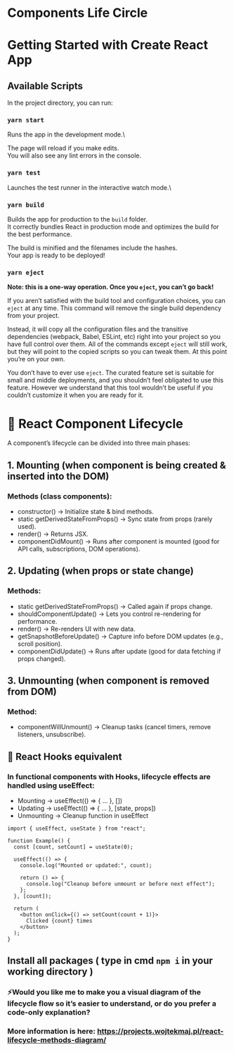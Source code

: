 # Components Life Circle
# Getting Started with Create React App

## Available Scripts

In the project directory, you can run:

### `yarn start`

Runs the app in the development mode.\

The page will reload if you make edits.\
You will also see any lint errors in the console.

### `yarn test`

Launches the test runner in the interactive watch mode.\

### `yarn build`

Builds the app for production to the `build` folder.\
It correctly bundles React in production mode and optimizes the build for the best performance.

The build is minified and the filenames include the hashes.\
Your app is ready to be deployed!

### `yarn eject`

**Note: this is a one-way operation. Once you `eject`, you can’t go back!**

If you aren’t satisfied with the build tool and configuration choices, you can `eject` at any time. This command will remove the single build dependency from your project.

Instead, it will copy all the configuration files and the transitive dependencies (webpack, Babel, ESLint, etc) right into your project so you have full control over them. All of the commands except `eject` will still work, but they will point to the copied scripts so you can tweak them. At this point you’re on your own.

You don’t have to ever use `eject`. The curated feature set is suitable for small and middle deployments, and you shouldn’t feel obligated to use this feature. However we understand that this tool wouldn’t be useful if you couldn’t customize it when you are ready for it.

# 🔄 React Component Lifecycle

A component’s lifecycle can be divided into three main phases:

## 1. Mounting (when component is being created & inserted into the DOM)

### Methods (class components):
 - constructor() → Initialize state & bind methods.
 - static getDerivedStateFromProps() → Sync state from props (rarely used).
 - render() → Returns JSX.
 - componentDidMount() → Runs after component is mounted (good for API calls, subscriptions, DOM operations).

## 2. Updating (when props or state change)

### Methods:
 - static getDerivedStateFromProps() → Called again if props change.
 - shouldComponentUpdate() → Lets you control re-rendering for performance.
 - render() → Re-renders UI with new data.
 - getSnapshotBeforeUpdate() → Capture info before DOM updates (e.g., scroll position).
 - componentDidUpdate() → Runs after update (good for data fetching if props changed).

## 3. Unmounting (when component is removed from DOM)

### Method:
 - componentWillUnmount() → Cleanup tasks (cancel timers, remove listeners, unsubscribe).

## 🔹 React Hooks equivalent

### In functional components with Hooks, lifecycle effects are handled using useEffect:
 - Mounting → useEffect(() => { ... }, [])
 - Updating → useEffect(() => { ... }, [state, props])
 - Unmounting → Cleanup function in useEffect

```
import { useEffect, useState } from "react";

function Example() {
  const [count, setCount] = useState(0);

  useEffect(() => {
    console.log("Mounted or updated:", count);

    return () => {
      console.log("Cleanup before unmount or before next effect");
    };
  }, [count]); 

  return (
    <button onClick={() => setCount(count + 1)}>
      Clicked {count} times
    </button>
  );
}
```

## Install all packages ( type in cmd `npm i` in your working directory )

### ⚡Would you like me to make you a visual diagram of the lifecycle flow so it’s easier to understand, or do you prefer a code-only explanation?
### More information is here: https://projects.wojtekmaj.pl/react-lifecycle-methods-diagram/
